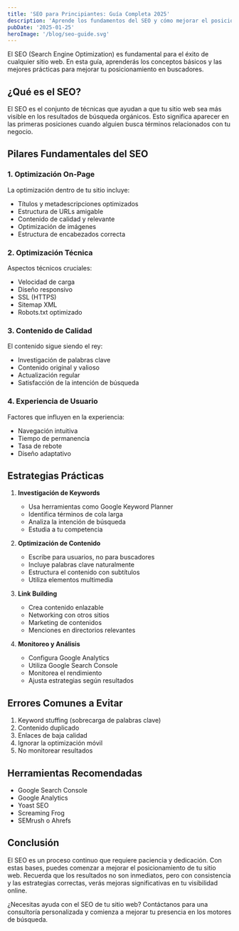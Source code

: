 ```yaml
---
title: 'SEO para Principiantes: Guía Completa 2025'
description: 'Aprende los fundamentos del SEO y cómo mejorar el posicionamiento de tu sitio web en los motores de búsqueda.'
pubDate: '2025-01-25'
heroImage: '/blog/seo-guide.svg'
---
```


El SEO (Search Engine Optimization) es fundamental para el éxito de cualquier sitio web. En esta guía, aprenderás los conceptos básicos y las mejores prácticas para mejorar tu posicionamiento en buscadores.

## ¿Qué es el SEO?

El SEO es el conjunto de técnicas que ayudan a que tu sitio web sea más visible en los resultados de búsqueda orgánicos. Esto significa aparecer en las primeras posiciones cuando alguien busca términos relacionados con tu negocio.

## Pilares Fundamentales del SEO

### 1. Optimización On-Page

La optimización dentro de tu sitio incluye:
- Títulos y metadescripciones optimizados
- Estructura de URLs amigable
- Contenido de calidad y relevante
- Optimización de imágenes
- Estructura de encabezados correcta

### 2. Optimización Técnica

Aspectos técnicos cruciales:
- Velocidad de carga
- Diseño responsivo
- SSL (HTTPS)
- Sitemap XML
- Robots.txt optimizado

### 3. Contenido de Calidad

El contenido sigue siendo el rey:
- Investigación de palabras clave
- Contenido original y valioso
- Actualización regular
- Satisfacción de la intención de búsqueda

### 4. Experiencia de Usuario

Factores que influyen en la experiencia:
- Navegación intuitiva
- Tiempo de permanencia
- Tasa de rebote
- Diseño adaptativo

## Estrategias Prácticas

1. **Investigación de Keywords**
   - Usa herramientas como Google Keyword Planner
   - Identifica términos de cola larga
   - Analiza la intención de búsqueda
   - Estudia a tu competencia

2. **Optimización de Contenido**
   - Escribe para usuarios, no para buscadores
   - Incluye palabras clave naturalmente
   - Estructura el contenido con subtítulos
   - Utiliza elementos multimedia

3. **Link Building**
   - Crea contenido enlazable
   - Networking con otros sitios
   - Marketing de contenidos
   - Menciones en directorios relevantes

4. **Monitoreo y Análisis**
   - Configura Google Analytics
   - Utiliza Google Search Console
   - Monitorea el rendimiento
   - Ajusta estrategias según resultados

## Errores Comunes a Evitar

1. Keyword stuffing (sobrecarga de palabras clave)
2. Contenido duplicado
3. Enlaces de baja calidad
4. Ignorar la optimización móvil
5. No monitorear resultados

## Herramientas Recomendadas

- Google Search Console
- Google Analytics
- Yoast SEO
- Screaming Frog
- SEMrush o Ahrefs

## Conclusión

El SEO es un proceso continuo que requiere paciencia y dedicación. Con estas bases, puedes comenzar a mejorar el posicionamiento de tu sitio web. Recuerda que los resultados no son inmediatos, pero con consistencia y las estrategias correctas, verás mejoras significativas en tu visibilidad online.

¿Necesitas ayuda con el SEO de tu sitio web? Contáctanos para una consultoría personalizada y comienza a mejorar tu presencia en los motores de búsqueda.
